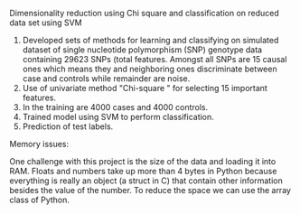 Dimensionality reduction using Chi square and classification on reduced data set using SVM
1. Developed sets of methods for learning and classifying on simulated dataset of single nucleotide polymorphism (SNP) genotype data 
containing 29623 SNPs (total features. Amongst all SNPs are 15 causal ones which means they and neighboring ones discriminate between case and controls while remainder are noise.
2. Use of univariate method "Chi-square " for selecting 15 important features.
3. In the training are 4000 cases and 4000 controls.
4. Trained model using SVM to perform classification.
5. Prediction of test labels.

Memory issues:

One challenge with this project is the size of the data and loading it into 
RAM. Floats and numbers take up more than 4 bytes in Python because 
everything is really an object (a struct in C) that contain other 
information besides the value of the number. To reduce the space we can use 
the array class of Python.
